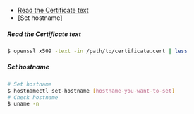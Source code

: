 - [Read the Certificate text](https://github.com/fahmifahim/linux-daily/blob/master/linux.md#read-the-certificate-text)
- [Set hostname]

##### Read the Certificate text
```bash
$ openssl x509 -text -in /path/to/certificate.cert | less
```

##### Set hostname
```bash
# Set hostname
$ hostnamectl set-hostname [hostname-you-want-to-set]
# Check hostname
$ uname -n 
```
